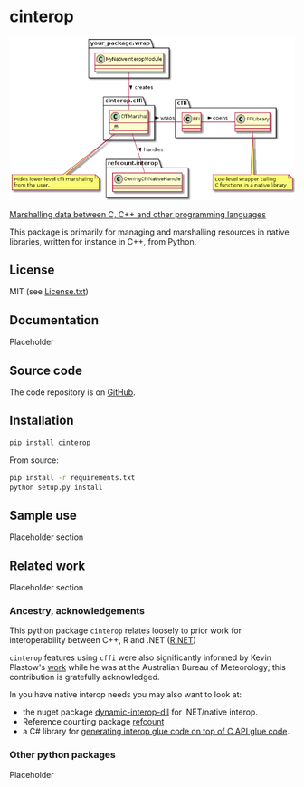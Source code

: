 # cinterop

<!-- [![license](https://img.shields.io/badge/license-MIT-blue.svg)](https://github.com/csiro-hydroinformatics/rcpp-interop-commons/blob/master/bindings/python/cinterop/LICENSE.txt) ![status](https://img.shields.io/badge/status-beta-blue.svg) [![Documentation Status](https://readthedocs.org/projects/pycinterop/badge/?version=latest)](https://pycinterop.readthedocs.io/en/latest/?badge=latest) master: [![Build status - master](https://ci.appveyor.com/api/projects/status/vmwq7xarxxj8s564/branch/master?svg=true)](https://ci.appveyor.com/project/jmp75/pycinterop/branch/master) testing: [![Build status - devel](https://ci.appveyor.com/api/projects/status/vmwq7xarxxj8s564/branch/testing?svg=true)](https://ci.appveyor.com/project/jmp75/pycinterop/branch/testing)
 -->

![CFFI interop convenience wrapper](./img/cinterop-principles.png "CFFI interop convenience wrapper")

[Marshalling data between C, C++ and other programming languages](https://github.com/csiro-hydroinformatics/rcpp-interop-commons)

This package is primarily for managing and marshalling resources in native libraries, written for instance in C++, from Python. 

## License

MIT (see [License.txt](https://github.com/csiro-hydroinformatics/rcpp-interop-commons/blob/master/bindings/python/cinterop/LICENSE.txt))

## Documentation

Placeholder 

<!-- Hosted at [pycinterop.readthedocs.io](https://pycinterop.readthedocs.io/en/latest/?badge=latest) -->

## Source code

The code repository is on [GitHub](https://github.com/csiro-hydroinformatics/rcpp-interop-commons).

## Installation

```sh
pip install cinterop
```

From source:

```sh
pip install -r requirements.txt
python setup.py install
```

## Sample use

Placeholder section

## Related work

Placeholder section

### Ancestry, acknowledgements

This python package `cinterop` relates loosely to prior work for interoperability between C++, R and .NET ([R.NET](https://github.com/rdotnet/rdotnet))

`cinterop` features using `cffi` were also significantly informed by Kevin Plastow's [work](https://search.informit.com.au/documentSummary;dn=823898220073899;res=IELENG) while he was at the Australian Bureau of Meteorology; this contribution is gratefully acknowledged.

In you have native interop needs you may also want to look at:

* the nuget package [dynamic-interop-dll](https://github.com/rdotnet/dynamic-interop-dll) for .NET/native interop.
* Reference counting package [refcount](https://github.com/csiro-hydroinformatics/pyrefcount)
* a C# library for [generating interop glue code on top of C API glue code](https://github.com/csiro-hydroinformatics/c-api-wrapper-generation).

### Other python packages

Placeholder
